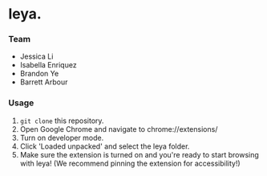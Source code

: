# leya.

### Team
- Jessica Li
- Isabella Enriquez
- Brandon Ye
- Barrett Arbour


### Usage
1. ```git clone``` this repository.
2. Open Google Chrome and navigate to chrome://extensions/
3. Turn on developer mode.
4. Click 'Loaded unpacked' and select the leya folder.
5. Make sure the extension is turned on and you're ready to start browsing with leya! (We recommend pinning the extension for accessibility!)
